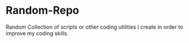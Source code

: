 # Random-Repo
Random Collection of scripts or other coding utilities I create in order to improve my coding skills.
